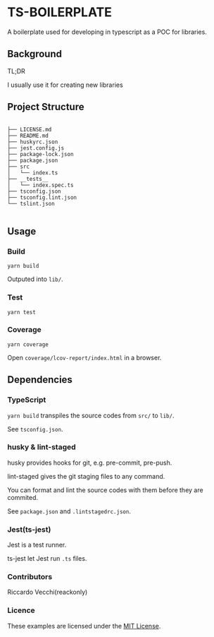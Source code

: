 # TS-BOILERPLATE

A boilerplate used for developing in typescript as a POC for libraries. 

## Background

TL;DR

I usually use it for creating new libraries

## Project Structure

```shell

├── LICENSE.md
├── README.md
├── huskyrc.json
├── jest.config.js
├── package-lock.json
├── package.json
├── src
│   └── index.ts
├── __tests__
│   └── index.spec.ts
├── tsconfig.json
├── tsconfig.lint.json
└── tslint.json


```

## Usage

### Build

```
yarn build
```

Outputed into `lib/`.

### Test

```
yarn test
```

### Coverage

```
yarn coverage
```

Open `coverage/lcov-report/index.html` in a browser.

## Dependencies
### TypeScript

`yarn build` transpiles the source codes from `src/` to `lib/`.

See `tsconfig.json`.

### husky & lint-staged

husky provides hooks for git, e.g. pre-commit, pre-push.

lint-staged gives the git staging files to any command.

You can format and lint the source codes with them before they are commited.

See `package.json` and `.lintstagedrc.json`.

### Jest(ts-jest)

Jest is a test runner.

ts-jest let Jest run `.ts` files.

### Contributors

Riccardo Vecchi(reackonly)

### Licence

These examples are licensed under the [MIT License](LICENSE.md).

